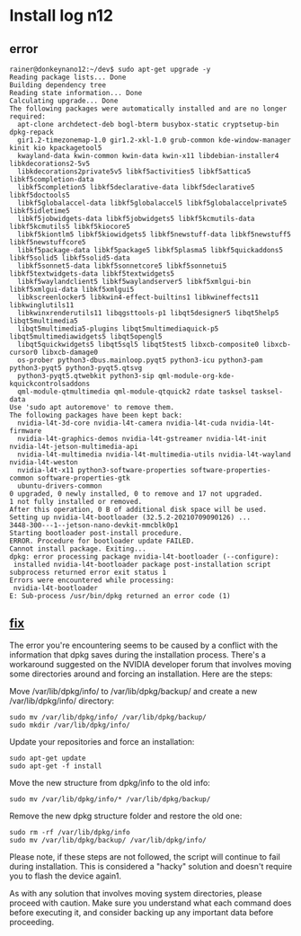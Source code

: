 # Install log n12

## error
```   
rainer@donkeynano12:~/dev$ sudo apt-get upgrade -y
Reading package lists... Done
Building dependency tree       
Reading state information... Done
Calculating upgrade... Done
The following packages were automatically installed and are no longer required:
  apt-clone archdetect-deb bogl-bterm busybox-static cryptsetup-bin dpkg-repack
  gir1.2-timezonemap-1.0 gir1.2-xkl-1.0 grub-common kde-window-manager kinit kio kpackagetool5
  kwayland-data kwin-common kwin-data kwin-x11 libdebian-installer4 libkdecorations2-5v5
  libkdecorations2private5v5 libkf5activities5 libkf5attica5 libkf5completion-data
  libkf5completion5 libkf5declarative-data libkf5declarative5 libkf5doctools5
  libkf5globalaccel-data libkf5globalaccel5 libkf5globalaccelprivate5 libkf5idletime5
  libkf5jobwidgets-data libkf5jobwidgets5 libkf5kcmutils-data libkf5kcmutils5 libkf5kiocore5
  libkf5kiontlm5 libkf5kiowidgets5 libkf5newstuff-data libkf5newstuff5 libkf5newstuffcore5
  libkf5package-data libkf5package5 libkf5plasma5 libkf5quickaddons5 libkf5solid5 libkf5solid5-data
  libkf5sonnet5-data libkf5sonnetcore5 libkf5sonnetui5 libkf5textwidgets-data libkf5textwidgets5
  libkf5waylandclient5 libkf5waylandserver5 libkf5xmlgui-bin libkf5xmlgui-data libkf5xmlgui5
  libkscreenlocker5 libkwin4-effect-builtins1 libkwineffects11 libkwinglutils11
  libkwinxrenderutils11 libqgsttools-p1 libqt5designer5 libqt5help5 libqt5multimedia5
  libqt5multimedia5-plugins libqt5multimediaquick-p5 libqt5multimediawidgets5 libqt5opengl5
  libqt5quickwidgets5 libqt5sql5 libqt5test5 libxcb-composite0 libxcb-cursor0 libxcb-damage0
  os-prober python3-dbus.mainloop.pyqt5 python3-icu python3-pam python3-pyqt5 python3-pyqt5.qtsvg
  python3-pyqt5.qtwebkit python3-sip qml-module-org-kde-kquickcontrolsaddons
  qml-module-qtmultimedia qml-module-qtquick2 rdate tasksel tasksel-data
Use 'sudo apt autoremove' to remove them.
The following packages have been kept back:
  nvidia-l4t-3d-core nvidia-l4t-camera nvidia-l4t-cuda nvidia-l4t-firmware
  nvidia-l4t-graphics-demos nvidia-l4t-gstreamer nvidia-l4t-init nvidia-l4t-jetson-multimedia-api
  nvidia-l4t-multimedia nvidia-l4t-multimedia-utils nvidia-l4t-wayland nvidia-l4t-weston
  nvidia-l4t-x11 python3-software-properties software-properties-common software-properties-gtk
  ubuntu-drivers-common
0 upgraded, 0 newly installed, 0 to remove and 17 not upgraded.
1 not fully installed or removed.
After this operation, 0 B of additional disk space will be used.
Setting up nvidia-l4t-bootloader (32.5.2-20210709090126) ...
3448-300---1--jetson-nano-devkit-mmcblk0p1
Starting bootloader post-install procedure.
ERROR. Procedure for bootloader update FAILED.
Cannot install package. Exiting...
dpkg: error processing package nvidia-l4t-bootloader (--configure):
 installed nvidia-l4t-bootloader package post-installation script subprocess returned error exit status 1
Errors were encountered while processing:
 nvidia-l4t-bootloader
E: Sub-process /usr/bin/dpkg returned an error code (1)
```

## [fix](https://forums.developer.nvidia.com/t/solution-dpkg-error-processing-package-nvidia-l4t-bootloader-configure/208627)
The error you're encountering seems to be caused by a conflict with the information that dpkg saves during the installation process. There's a workaround suggested on the NVIDIA developer forum that involves moving some directories around and forcing an installation. Here are the steps:

Move /var/lib/dpkg/info/ to /var/lib/dpkg/backup/ and create a new /var/lib/dpkg/info/ directory:
```
sudo mv /var/lib/dpkg/info/ /var/lib/dpkg/backup/
sudo mkdir /var/lib/dpkg/info/
```

Update your repositories and force an installation:
```
sudo apt-get update
sudo apt-get -f install
```

Move the new structure from dpkg/info to the old info:
```
sudo mv /var/lib/dpkg/info/* /var/lib/dpkg/backup/
```

Remove the new dpkg structure folder and restore the old one:
```
sudo rm -rf /var/lib/dpkg/info
sudo mv /var/lib/dpkg/backup/ /var/lib/dpkg/info/
```

Please note, if these steps are not followed, the script will continue to fail during installation. This is considered a "hacky" solution and doesn't require you to flash the device again​1​.

As with any solution that involves moving system directories, please proceed with caution. Make sure you understand what each command does before executing it, and consider backing up any important data before proceeding.

